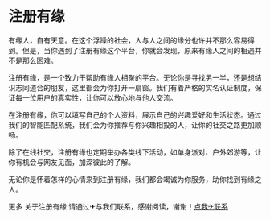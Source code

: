 # 注册有缘

有缘人，自有天意。在这个浮躁的社会，人与人之间的缘分也许并不那么容易得到。但是，当你遇到了注册有缘这个平台，你就会发现，原来有缘人之间的相遇并不是那么困难。

注册有缘，是一个致力于帮助有缘人相聚的平台。无论你是寻找另一半，还是想结识志同道合的朋友，这里都会为你打开一扇窗。我们有着严格的实名认证制度，保证每一位用户的真实性，让你可以放心地与他人交流。

在注册有缘，你可以填写自己的个人资料，展示自己的兴趣爱好和生活状态。通过我们的智能匹配系统，我们会为你推荐与你兴趣相投的人，让你的社交之路更加顺畅。

除了在线社交，注册有缘也定期举办各类线下活动，如单身派对、户外郊游等，让你有机会与网友见面，加深彼此的了解。

无论你是怀着怎样的心情来到注册有缘，我们都会竭诚为你服务，助你找到有缘之人。

更多 关于注册有缘 请通过✈与我们联系，感谢阅读，谢谢！[点我✈联系](https://1.k02.cc)